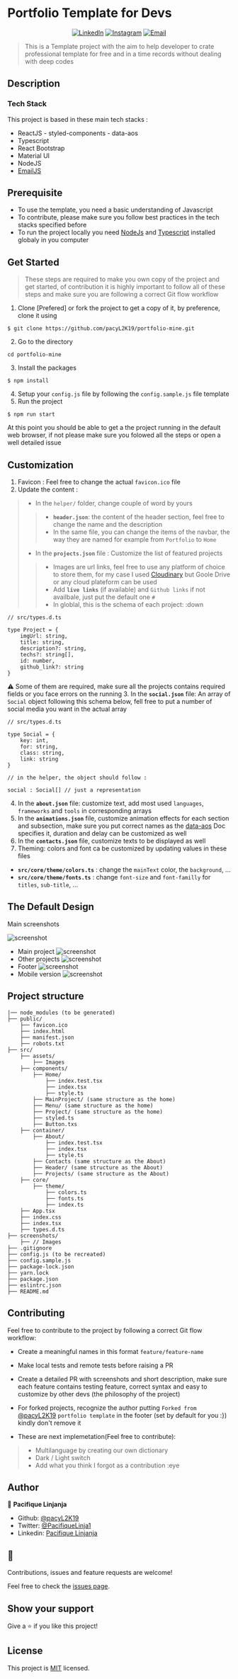 # Portfolio Template for Devs

<p align="center">
<a href="https://linkedin.com/in/pacifique-linjanja/"><img alt="LinkedIn" src="https://img.shields.io/badge/LinkedIn-pacifiquelinjanja-blue?style=flat-square&logo=linkedin"></a>
<a href="https://www.instagram.com/linjanjapacifique/"><img alt="Instagram" src="https://img.shields.io/badge/Instagram-linjanjapacifique__-blue?style=flat-square&logo=instagram"></a>
<a href="mailto:pacilinja2@gmail.com"><img alt="Email" src="https://img.shields.io/badge/Email-pacilinja2@gmail.com-blue?style=flat-square&logo=Microsoft%20outlook"></a>
</p>

> This is a Template project with the  aim to help developer to crate professional template for free and in a time records without dealing with deep codes

## Description
### Tech Stack 
This project is based in these main tech stacks : 
- ReactJS - styled-components - data-aos 
- Typescript
- React Bootstrap
- Material UI 
- NodeJS
- [EmailJS](https://www.emailjs.com/docs/sdk/installation/)

## Prerequisite

- To use the template, you need a basic understanding of Javascript 
- To contribute, please make sure you follow best practices in the tech stacks specified before
- To run the project locally you need [NodeJs](https://nodejs.org/en/) and [Typescript](https://www.typescriptlang.org/docs/) installed globaly in you computer
## Get Started

> These steps are required to make you own copy of the project and get started, of contribution it is highly important to follow all of these steps and make sure you are following a correct Git flow workflow

1. Clone [Prefered] or fork the project to get a copy of it, by preference, clone it using 
```
$ git clone https://github.com/pacyL2K19/portfolio-mine.git
```
2. Go to the directory 
```
cd portfolio-mine
```
3. Install the packages 
```
$ npm install 
```
4. Setup your `config.js` file by following the `config.sample.js` file template
5. Run the project
```
$ npm run start
```
At this point you should be able to get a the project running in the default web browser, if not please make sure you folowed all the steps or open a well detailed issue
## Customization

1. Favicon : Feel free to change the actual `favicon.ico` file 
2. Update the content : 
> - In the `helper/` folder, change couple of word by yours
> > - **`header.json`**: the content of the header section, feel free to change the name and the description 
> > - In the same file, you can change the items of the navbar, the way they are named for example from `Portfolio` to `Home`
> - In the **`projects.json`** file : Customize the list of featured projects 
> > * Images are url links, feel free to use any platform of choice to store them, for my case I used [Cloudinary](https://cloudinary.com/) but Goole Drive or any cloud plateform can be used
> > * Add **`live links`** (if available) and `Github links` if not availbale, just put the default one `#` 
> > * In globlal, this is the schema of each project: :down
```
// src/types.d.ts

type Project = {
    imgUrl: string,
    title: string,
    description?: string,
    techs?: string[],
    id: number,
    github_link?: string
}

```
⚠️ Some of them are required, make sure all the projects contains required fields or you face errors on the running
3. In the **`social.json`** file: An array of `Social` object following this schema below, fell free to put a number of social media you want in the actual array
```
// src/types.d.ts

type Social = {
    key: int,
    for: string,
    class: string,
    link: string
}

// in the helper, the object should follow : 

social : Social[] // just a representation

```
4. In the **`about.json`** file: customize text, add most used `languages`, `frameworks` and `tools` in corresponding arrays
5. In the **`animations.json`** file, customize animation effects for each section and subsection, make sure you put correct names as the [data-aos](https://michalsnik.github.io/aos/) Doc specifies it, duration and delay can be customized as well
5. In the **`contacts.json`** file, customize texts to be displayed as well
6. Theming: colors and font ca be customized by updating values in these files
- **`src/core/theme/colors.ts`** : change the `mainText` color, the `background`, ...
- **`src/core/theme/fonts.ts`** : change `font-size` and `font-familly` for `titles`, `sub-title`, ...
## The Default Design

Main screenshots 

![screenshot](screenshots/oneDESK.png)
- Main project
![screenshot](screenshots/twoDESK.png)
- Other projects 
![screenshot](screenshots/threeDESK.png)
- Footer
![screenshot](screenshots/FIVEDESK.png)
- Mobile version
![screenshot](screenshots/mobilePort.png)
## Project structure
    |── node_modules (to be generated)
    ├── public/
        ├── favicon.ico
        ├── index.html
        ├── manifest.json
        ├── robots.txt
    ├── src/
        ├── assets/
            ├── Images
        ├── components/
            ├── Home/
                ├── index.test.tsx
                ├── index.tsx
                ├── style.ts
            ├── MainProject/ (same structure as the home)
            ├── Menu/ (same structure as the home)
            ├── Project/ (same structure as the home)
            ├── styled.ts
            ├── Button.txs
        ├── container/
            ├── About/
                ├── index.test.tsx
                ├── index.tsx
                ├── style.ts
            ├── Contacts (same structure as the About)
            ├── Header/ (same structure as the About)
            ├── Projects/ (same structure as the About)
        ├── core/
            ├── theme/
                ├── colors.ts
                ├── fonts.ts
                ├── index.ts
        ├── App.tsx
        ├── index.css
        ├── index.tsx
        ├── types.d.ts
    ├── screenshots/
        ├── // Images 
    ├── .gitignore
    ├── config.js (to be recreated)
    ├── config.sample.js
    ├── package-lock.json
    ├── yarn.lock
    ├── package.json
    ├── eslintrc.json
    ├── README.md
## Contributing

Feel free to contribute to the project by following a correct Git flow workflow: 
- Create a meaningful names in this format `feature/feature-name`
- Make local tests and remote tests before raising a PR 
- Create a detailed PR with screenshots and short description, make sure each feature contains testing feature, correct syntax and easy to customize by other devs (the philosophy of the project)
- For forked projects, recognize the author putting `Forked from ` [@pacyL2K19](https://github.com/pacyL2K19/portfolio-mine) `portfolio template` in the footer (set by default for you :}) kindly don't remove it

- These are next implemetation(Feel free to contribute):
> - Multilanguage by creating our own dictionary 
> - Dark / Light switch
> - Add what you think I forgot as a contribution :eye


## Author

👤 **Pacifique Linjanja**

- Github: [@pacyL2K19](https://github.com/pacyL2K19)
- Twitter: [@PacifiqueLinja1](https://twitter.com/PacifiqueLinja1)
- Linkedin: [Pacifique Linjanja](https://www.linkedin.com/in/pacifique-linjanja/)


## 🤝 

Contributions, issues and feature requests are welcome!

Feel free to check the [issues page](https://github.com/pacyL2K19/portfolio-mine/issues).

## Show your support

Give a ⭐️ if you like this project! 

## License

This project is [MIT](lic.url) licensed.
